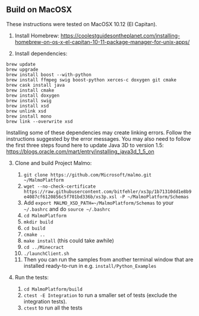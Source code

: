 
## Build on MacOSX ##

These instructions were tested on MacOSX 10.12 (El Capitan).

1. Install Homebrew: https://coolestguidesontheplanet.com/installing-homebrew-on-os-x-el-capitan-10-11-package-manager-for-unix-apps/

2. Install dependencies:

  ```
  brew update
  brew upgrade
  brew install boost --with-python
  brew install ffmpeg swig boost-python xerces-c doxygen git cmake
  brew cask install java
  brew install cmake
  brew install doxygen
  brew install swig
  brew install xsd
  brew unlink xsd
  brew install mono
  brew link --overwrite xsd
  ```
Installing some of these dependencies may create linking errors. Follow the instructions suggested by the error messages.
You may also need to follow the first three steps found here to update Java 3D to version 1.5: https://blogs.oracle.com/mart/entry/installing_java3d_1_5_on

3. Clone and build Project Malmo:
    1. `git clone https://github.com/Microsoft/malmo.git ~/MalmoPlatform`  
    2. `wget --no-check-certificate https://raw.githubusercontent.com/bitfehler/xs3p/1b71310dd1e8b9e4087cf6120856c5f701bd336b/xs3p.xsl -P ~/MalmoPlatform/Schemas`
    3. Add `export MALMO_XSD_PATH=~/MalmoPlatform/Schemas` to your `~/.bashrc` and do `source ~/.bashrc`
    3. `cd MalmoPlatform`
    4. `mkdir build`
    5. `cd build`
    6. `cmake ..`
    7. `make install` (this could take awhile)
    8. `cd ../Minecract`
    9. `./launchClient.sh`
    8. Then you can run the samples from another terminal window that are installed ready-to-run in e.g. `install/Python_Examples`

4. Run the tests:
    1. `cd MalmoPlatform/build`
    2. `ctest -E Integration` to run a smaller set of tests (exclude the integration tests).
    3. `ctest` to run all the tests

